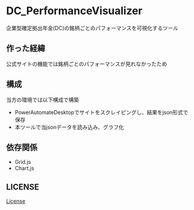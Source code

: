 # DC_PerformanceVisualizer

企業型確定拠出年金(DC)の銘柄ごとのパフォーマンスを可視化するツール

## 作った経緯

公式サイトの機能では銘柄ごとのパフォーマンスが見れなかったため

## 構成

当方の環境では以下構成で構築

- PowerAutomateDesktopでサイトをスクレイピングし、結果をjson形式で保存
- 本ツールで当jsonデータを読み込み、グラフ化

## 依存関係

- Grid.js
- Chart.js

## LICENSE

[License](/LICENSE "License")